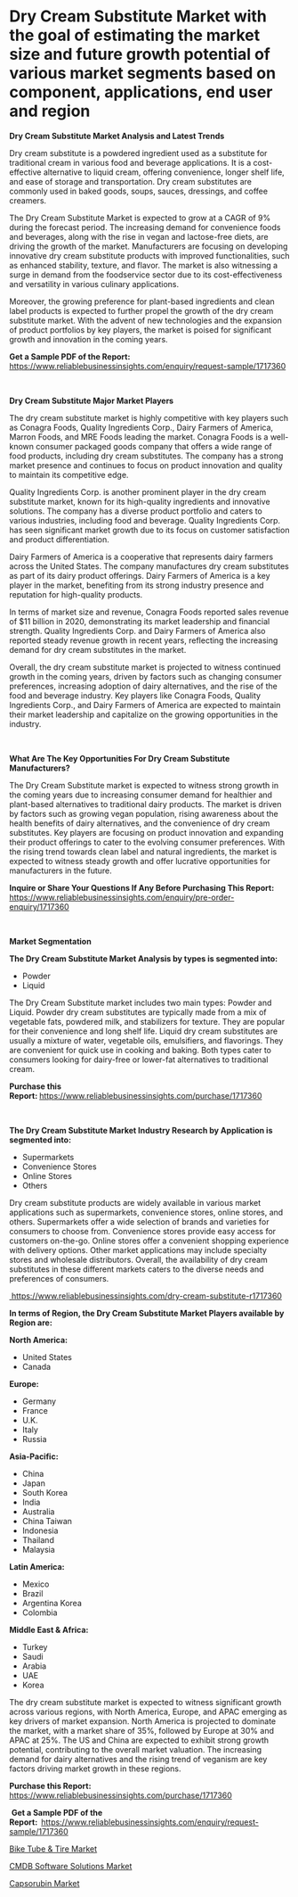 <p><h1>Dry Cream Substitute Market with the goal of estimating the market size and future growth potential of various market segments based on component, applications, end user and region</h1></p><p><strong>Dry Cream Substitute Market Analysis and Latest Trends</strong></p>
<p><p>Dry cream substitute is a powdered ingredient used as a substitute for traditional cream in various food and beverage applications. It is a cost-effective alternative to liquid cream, offering convenience, longer shelf life, and ease of storage and transportation. Dry cream substitutes are commonly used in baked goods, soups, sauces, dressings, and coffee creamers.</p><p>The Dry Cream Substitute Market is expected to grow at a CAGR of 9% during the forecast period. The increasing demand for convenience foods and beverages, along with the rise in vegan and lactose-free diets, are driving the growth of the market. Manufacturers are focusing on developing innovative dry cream substitute products with improved functionalities, such as enhanced stability, texture, and flavor. The market is also witnessing a surge in demand from the foodservice sector due to its cost-effectiveness and versatility in various culinary applications.</p><p>Moreover, the growing preference for plant-based ingredients and clean label products is expected to further propel the growth of the dry cream substitute market. With the advent of new technologies and the expansion of product portfolios by key players, the market is poised for significant growth and innovation in the coming years.</p></p>
<p><strong>Get a Sample PDF of the Report:&nbsp;</strong> <a href="https://www.reliablebusinessinsights.com/enquiry/request-sample/1717360">https://www.reliablebusinessinsights.com/enquiry/request-sample/1717360</a></p>
<p>&nbsp;</p>
<p><strong>Dry Cream Substitute Major Market Players</strong></p>
<p><p>The dry cream substitute market is highly competitive with key players such as Conagra Foods, Quality Ingredients Corp., Dairy Farmers of America, Marron Foods, and MRE Foods leading the market. Conagra Foods is a well-known consumer packaged goods company that offers a wide range of food products, including dry cream substitutes. The company has a strong market presence and continues to focus on product innovation and quality to maintain its competitive edge.</p><p>Quality Ingredients Corp. is another prominent player in the dry cream substitute market, known for its high-quality ingredients and innovative solutions. The company has a diverse product portfolio and caters to various industries, including food and beverage. Quality Ingredients Corp. has seen significant market growth due to its focus on customer satisfaction and product differentiation.</p><p>Dairy Farmers of America is a cooperative that represents dairy farmers across the United States. The company manufactures dry cream substitutes as part of its dairy product offerings. Dairy Farmers of America is a key player in the market, benefiting from its strong industry presence and reputation for high-quality products.</p><p>In terms of market size and revenue, Conagra Foods reported sales revenue of $11 billion in 2020, demonstrating its market leadership and financial strength. Quality Ingredients Corp. and Dairy Farmers of America also reported steady revenue growth in recent years, reflecting the increasing demand for dry cream substitutes in the market.</p><p>Overall, the dry cream substitute market is projected to witness continued growth in the coming years, driven by factors such as changing consumer preferences, increasing adoption of dairy alternatives, and the rise of the food and beverage industry. Key players like Conagra Foods, Quality Ingredients Corp., and Dairy Farmers of America are expected to maintain their market leadership and capitalize on the growing opportunities in the industry.</p></p>
<p>&nbsp;</p>
<p><strong>What Are The Key Opportunities For Dry Cream Substitute Manufacturers?</strong></p>
<p><p>The Dry Cream Substitute market is expected to witness strong growth in the coming years due to increasing consumer demand for healthier and plant-based alternatives to traditional dairy products. The market is driven by factors such as growing vegan population, rising awareness about the health benefits of dairy alternatives, and the convenience of dry cream substitutes. Key players are focusing on product innovation and expanding their product offerings to cater to the evolving consumer preferences. With the rising trend towards clean label and natural ingredients, the market is expected to witness steady growth and offer lucrative opportunities for manufacturers in the future.</p></p>
<p><strong>Inquire or Share Your Questions If Any Before Purchasing This Report:</strong> <a href="https://www.reliablebusinessinsights.com/enquiry/pre-order-enquiry/1717360">https://www.reliablebusinessinsights.com/enquiry/pre-order-enquiry/1717360</a></p>
<p>&nbsp;</p>
<p><strong>Market Segmentation</strong></p>
<p><strong>The Dry Cream Substitute Market Analysis by types is segmented into:</strong></p>
<p><ul><li>Powder</li><li>Liquid</li></ul></p>
<p><p>The Dry Cream Substitute market includes two main types: Powder and Liquid. Powder dry cream substitutes are typically made from a mix of vegetable fats, powdered milk, and stabilizers for texture. They are popular for their convenience and long shelf life. Liquid dry cream substitutes are usually a mixture of water, vegetable oils, emulsifiers, and flavorings. They are convenient for quick use in cooking and baking. Both types cater to consumers looking for dairy-free or lower-fat alternatives to traditional cream.</p></p>
<p><strong>Purchase this Report:&nbsp;</strong><a href="https://www.reliablebusinessinsights.com/purchase/1717360">https://www.reliablebusinessinsights.com/purchase/1717360</a></p>
<p>&nbsp;</p>
<p><strong>The Dry Cream Substitute Market Industry Research by Application is segmented into:</strong></p>
<p><ul><li>Supermarkets</li><li>Convenience Stores</li><li>Online Stores</li><li>Others</li></ul></p>
<p><p>Dry cream substitute products are widely available in various market applications such as supermarkets, convenience stores, online stores, and others. Supermarkets offer a wide selection of brands and varieties for consumers to choose from. Convenience stores provide easy access for customers on-the-go. Online stores offer a convenient shopping experience with delivery options. Other market applications may include specialty stores and wholesale distributors. Overall, the availability of dry cream substitutes in these different markets caters to the diverse needs and preferences of consumers.</p></p>
<p><a href="https://www.reliablebusinessinsights.com/dry-cream-substitute-r1717360">&nbsp;https://www.reliablebusinessinsights.com/dry-cream-substitute-r1717360</a></p>
<p><strong>In terms of Region, the Dry Cream Substitute Market Players available by Region are:</strong></p>
<p>
    <p> <strong> North America: </strong>
        <ul>
            <li>United States</li>
            <li>Canada</li>
        </ul>
        </p> 
    <p> <strong> Europe: </strong>
        <ul>
            <li>Germany</li>
            <li>France</li>
            <li>U.K.</li>
            <li>Italy</li>
            <li>Russia</li>
        </ul>
        </p> 
    <p> <strong> Asia-Pacific: </strong>
        <ul>
            <li>China</li>
            <li>Japan</li>
            <li>South Korea</li>
            <li>India</li>
            <li>Australia</li>
            <li>China Taiwan</li>
            <li>Indonesia</li>
            <li>Thailand</li>
            <li>Malaysia</li>
        </ul>
        </p> 
    <p> <strong> Latin America: </strong>
        <ul>
            <li>Mexico</li>
            <li>Brazil</li>
            <li>Argentina Korea</li>
            <li>Colombia</li>
        </ul>
        </p> 
    <p> <strong> Middle East & Africa: </strong>
        <ul>
            <li>Turkey</li>
            <li>Saudi</li>
            <li>Arabia</li>
            <li>UAE</li>
            <li>Korea</li>
        </ul>
    </p>
    </p>
<p><p>The dry cream substitute market is expected to witness significant growth across various regions, with North America, Europe, and APAC emerging as key drivers of market expansion. North America is projected to dominate the market, with a market share of 35%, followed by Europe at 30% and APAC at 25%. The US and China are expected to exhibit strong growth potential, contributing to the overall market valuation. The increasing demand for dairy alternatives and the rising trend of veganism are key factors driving market growth in these regions.</p></p>
<p><strong>Purchase this Report: </strong><a href="https://www.reliablebusinessinsights.com/purchase/1717360">https://www.reliablebusinessinsights.com/purchase/1717360</a></p>
<p>&nbsp;<strong>Get a Sample PDF of the Report:&nbsp;&nbsp;</strong><a href="https://www.reliablebusinessinsights.com/enquiry/request-sample/1717360">https://www.reliablebusinessinsights.com/enquiry/request-sample/1717360</a></p>
<p><strong></strong></p>
<p><p><a href="https://medium.com/@enosstark/global-bike-tube-tire-market-sector-types-applications-market-player-strategies-regional-14c6dbb3c30e">Bike Tube & Tire Market</a></p><p><a href="https://medium.com/@kimwalker1923/global-cmdb-software-solutions-market-by-product-type-by-application-by-region-and-companies-715639354be2">CMDB Software Solutions Market</a></p><p><a href="https://medium.com/@mayekuhic78/evaluating-global-capsorubin-market-trends-and-growth-opportunities-by-region-type-608bcaac5698">Capsorubin Market</a></p></p>